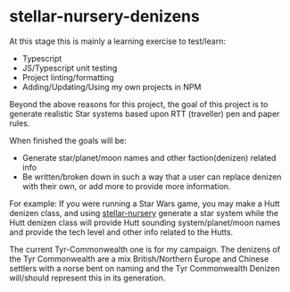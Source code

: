 # stellar-nursery-denizens

At this stage this is mainly a learning exercise to test/learn:
* Typescript
* JS/Typescript unit testing
* Project linting/formatting
* Adding/Updating/Using my own projects in NPM

Beyond the above reasons for this project, the goal of this project
is to generate realistic Star systems based upon RTT (traveller) pen and paper rules.

When finished the goals will be:
* Generate star/planet/moon names and other faction(denizen) related info 
* Be written/broken down in such a way that a user can replace denizen with their own, or add more to provide more information.

For example:
If you were running a Star Wars game, you may make a
Hutt denizen class, and using [stellar-nursery](https://github.com/mantrai/stellar-nursery)
generate a star system while the Hutt denizen class will provide Hutt sounding system/planet/moon names and provide the tech level and other info related to the Hutts.

The current Tyr-Commonwealth one is for my 
campaign. The denizens of the Tyr Commonwealth are a mix 
British/Northern Europe and Chinese settlers with a norse bent on naming
and the Tyr Commonwealth Denizen will/should represent this in its generation.
